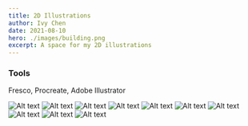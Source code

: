 ```yaml
---
title: 2D Illustrations 
author: Ivy Chen 
date: 2021-08-10
hero: ./images/building.png
excerpt: A space for my 2D illustrations
---
```

### Tools 

Fresco, Procreate, Adobe Illustrator 

<div className="Image__Small">
  <img
    src="./images/building.png"
    title="building"
    alt="Alt text"
  />
  <img
    src="./images/cat.png"
    title="cat"
    alt="Alt text"
  />
  <img
    src="./images/sea.png"
    title="sea"
    alt="Alt text"
  />
  <img
    src="./images/silkscreen.jpg"
    title="silk"
    alt="Alt text"
  />
  <img
    src="./images/poppy.jpeg"
    title="poppu"
    alt="Alt text"
  />
  <img
    src="./images/ricefield.jpeg"
    title="rice"
    alt="Alt text"
  />
  <img
    src="./images/fineart.png"
    title="fineart"
    alt="Alt text"
  />
  <img
    src="./images/photographer.png"
    title="photo"
    alt="Alt text"
  />
  <img
    src="./images/thank-you.jpeg"
    title="ty"
    alt="Alt text"
  />
  <img
    src="./images/t4g.png"
    title="tfg"
    alt="Alt text"
  />
</div>